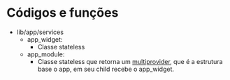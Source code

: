 # Códigos e funções
- lib/app/services
    - app_widget:
        - Classe stateless
    - app_module:
        - Classe stateless que retorna um [multiprovider](../../../../Dependencias/Provider.md), que é a estrutura base o app, em seu child recebe o app_widget.